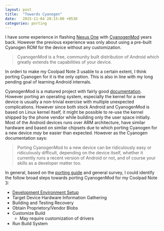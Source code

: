 ```yaml
---
layout: post
title:  "Towards Cyanogen"
date:   2015-11-04 20:15:00 +0530
categories: porting
---
```

I have some experience in flashing [Nexus One]() with [CyanogenMod](http://www.cyanogenmod.org) years back. However the previous experience was only about using a pre-built Cyanogen ROM for the device without any customization.

> CyanogenMod is a free, community built distribution of Android which greatly extends the capabilities of your device.

In orderi to make my Coolpad Note 3 usable to a certain extent, I think porting Cyanogen for it is the only option. This is also in line with my long pending goal of learning Android internals.

CyanogenMod is a matured project with fairly good [documentation](https://wiki.cyanogenmod.org/w/Development). However porting an operating system, especially the kernel for a new device is usually a non-trivial exercise with multiple unexpected complications. However since both stock Android and CyanogenMod is based on Linux kernel itself, it might be possible to re-use the kernel shipped by the phone vendor while building only the user space initially. Most of the Android devices runs over ARM architecture, have similar hardware and based on similar chipsets due to which porting Cyanogen for a new device *may* be easier than expected. However as the Cyanogen documentation says:

> Porting CyanogenMod to a new device can be ridiculously easy or ridiculously difficult, depending on the device itself, whether it currently runs a recent version of Android or not, and of course your skills as a developer matter too.

In general, based on the [porting guide](https://wiki.cyanogenmod.org/w/Doc:_porting_intro) and general survey, I could identify the follow broad steps towards porting CyanogenMod for my Coolpad Note 3:

* [Development Environment Setup](https://wiki.cyanogenmod.org/w/Build_for_maguro)
* Target Device Hardware Information Gathering
* Building and Testing Recovery
* Obtain Proprietory/Vendor Blobs
* Customize Build
	* May require customization of drivers
* Run Build System


